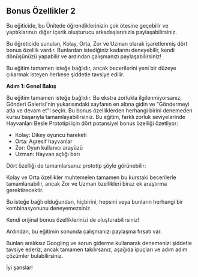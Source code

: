 ## Bonus Özellikler 2

Bu eğiticide, bu Ünitede öğrendiklerinizin çok ötesine geçebilir ve yaptıklarınızı diğer içerik oluşturucu arkadaşlarınızla paylaşabilirsiniz.

Bu öğreticide sunulan, Kolay, Orta, Zor ve Uzman olarak işaretlenmiş dört bonus özellik vardır. Bunlardan istediğiniz kadarını deneyebilir, kendi dönüşünüzü yapabilir ve ardından çalışmanızı paylaşabilirsiniz!

Bu eğitim tamamen isteğe bağlıdır, ancak becerilerini yeni bir düzeye çıkarmak isteyen herkese şiddetle tavsiye edilir.

**Adım 1: Genel Bakış**
 
Bu eğitim tamamen isteğe bağlıdır. Bu ekstra zorlukla ilgilenmiyorsanız, Gönderi Galerisi'nin yukarısındaki sayfanın en altına gidin ve "Göndermeyi atla ve devam et"i seçin. Bu bonus özelliklerden herhangi birini denemeden kursu başarıyla tamamlayabilirsiniz.
Bu eğitim, farklı zorluk seviyelerinde Hayvanları Besle Prototipi için dört potansiyel bonus özelliği özetliyor:
- Kolay: Dikey oyuncu hareketi
- Orta: Agresif hayvanlar
- Zor: Oyun kullanıcı arayüzü
- Uzman: Hayvan açlığı barı


Dört özelliği de tamamlarsanız prototip şöyle görünebilir:
 
Kolay ve Orta özellikler muhtemelen tamamen bu kurstaki becerilerle tamamlanabilir, ancak Zor ve Uzman özellikleri biraz ek araştırma gerektirecektir.

Bu isteğe bağlı olduğundan, hiçbirini, hepsini veya bunların herhangi bir kombinasyonunu deneyemezsiniz.

Kendi orijinal bonus özelliklerinizi de oluşturabilirsiniz!

Ardından, bu eğitimin sonunda çalışmanızı paylaşma fırsatı var.

Bunları aralıksız Googling ve sorun giderme kullanarak denemenizi şiddetle tavsiye ederiz, ancak tamamen takılırsanız, aşağıda ipuçları ve adım adım çözümler bulabilirsiniz.

İyi şanslar!
